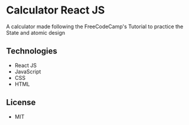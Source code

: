 # Calculator React JS

A calculator made following the FreeCodeCamp's Tutorial to practice the State and atomic design

## Technologies

- React JS
- JavaScript
- CSS
- HTML

## License

- MIT